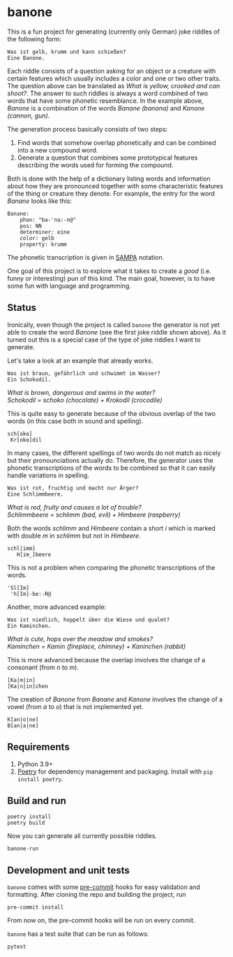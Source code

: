 # banone

This is a fun project for generating (currently only German) joke riddles of the following form:

```
Was ist gelb, krumm und kann schießen?
Eine Banone.
```

Each riddle consists of a question asking for an object or a creature with certain features which usually includes a color and one or two other traits. The question above can be translated as *What is yellow, crooked and can shoot?*. The answer to such riddles is always a word combined of two words that have some phonetic resemblance. In the example above, *Banone* is a combination of the words *Banane (banana)* and *Kanone (cannon, gun)*.

The generation process basically consists of two steps:

1. Find words that somehow overlap phonetically and can be combined into a new compound word.
2. Generate a question that combines some prototypical features describing the words used for forming the compound.

Both is done with the help of a dictionary listing words and information about how they are pronounced together with some characteristic features of the thing or creature they denote. For example, the entry for the word *Banane* looks like this:

```
Banane:
    phon: "ba-'na:-n@"
    pos: NN
    determiner: eine
    color: gelb
    property: krumm
```

The phonetic transcription is given in [SAMPA](https://en.wikipedia.org/wiki/SAMPA) notation.

One goal of this project is to explore what it takes to create a *good* (i.e. funny or interesting) pun of this kind. The main goal, however, is to have some fun with language and programming.

## Status

Ironically, even though the project is called `banone` the generator is not yet able to create the word *Banone* (see the first joke riddle shown above). As it turned out this is a special case of the type of joke riddles I want to generate.

Let's take a look at an example that already works.

```
Was ist braun, gefährlich und schwimmt im Wasser?
Ein Schokodil.
```

*What is brown, dangerous and swims in the water?*</br>
*Schokodil = schoko (chocolate) + Krokodil (crocodile)*

This is quite easy to generate because of the obvious overlap of the two words (in this case both in sound and spelling).

```
sch[oko]
 Kr[oko]dil
```

In many cases, the different spellings of two words do not match as nicely but their pronounciations actually do. Therefore, the generator uses the phonetic transcriptions of the words to be combined so that it can easily handle variations in spelling.

```
Was ist rot, fruchtig und macht nur Ärger?
Eine Schlimmbeere.
```

*What is red, fruity and causes a lot of trouble?*</br>
*Schlimmbeere = schlimm (bad, evil) + Himbeere (raspberry)*

Both the words *schlimm* and *Himbeere* contain a short *i* which is marked with double *m* in *schlimm* but not in *Himbeere*.

```
schl[imm]
   H[im_]beere
```

This is not a problem when comparing the phonetic transcriptions of the words.

```
'Sl[Im]
 'h[Im]-be:-R@
```

Another, more advanced example:

```
Was ist niedlich, hoppelt über die Wiese und qualmt?
Ein Kaminchen.
```

*What is cute, hops over the meadow and smokes?*</br>
*Kaminchen = Kamin (fireplace, chimney) + Kaninchen (rabbit)*

This is more advanced because the overlap involves the change of a consonant (from *n* to *m*).

```
[Ka|m|in]
[Ka|n|in]chen
```

The creation of *Banone* from *Banane* and *Kanone* involves the change of a vowel (from *a* to *o*) that is not implemented yet.

```
K[an|o|ne]
B[an|a|ne]
```

## Requirements

1. Python 3.9+
2. [Poetry](https://github.com/sdispater/poetry) for dependency management and packaging. Install with `pip install poetry`.

## Build and run

```
poetry install
poetry build
```

Now you can generate all currently possible riddles.

```
banone-run
```

## Development and unit tests

`banone` comes with some [pre-commit](https://pre-commit.com/) hooks for easy validation and formatting. After cloning the repo and building the project, run

```
pre-commit install
```

From now on, the pre-commit hooks will be run on every commit.

`banone` has a test suite that can be run as follows:

```
pytest
```
